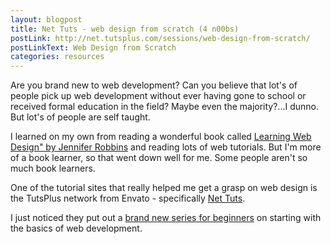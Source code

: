 ```yaml
---
layout: blogpost
title: Net Tuts - web design from scratch (4 n00bs)
postLink: http://net.tutsplus.com/sessions/web-design-from-scratch/
postLinkText: Web Design from Scratch
categories: resources
---
```


Are you brand new to web development? Can you believe that lot's of people pick up web development without ever having gone to school or received formal education in the field? Maybe even the majority?...I dunno. But lot's of people are self taught.

I learned on my own from reading a wonderful book called <a href="http://amzn.to/hzs4BG" target="_blank">Learning Web Design" by Jennifer Robbins</a> and reading lots of web tutorials. But I'm more of a book learner, so that went down well for me. Some people aren't so much book learners.

One of the tutorial sites that really helped me get a grasp on web design is the TutsPlus network from Envato - specifically <a href="http://net.tutsplus.com/" target="_blank">Net Tuts</a>.

I just noticed they put out a <a href="http://net.tutsplus.com/sessions/web-design-from-scratch/" target="_blank">brand new series for beginners</a> on starting with the basics of web development.